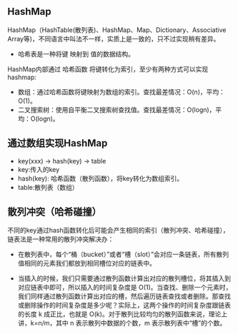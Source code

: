 
## HashMap
HashMap（HashTable(散列表)、HashMap、Map、Dictionary、Associative Array等)，不同语言中叫法不一样，实质上是一致的，只不过实现稍有差异。
* 哈希表是一种将键 映射到 值的数据结构。

HashMap内部通过 哈希函数 将键转化为索引，至少有两种方式可以实现hashmap:
* 数组：通过哈希函数将键映射为数组的索引。查找最差情况：O(n)，平均：O(1)。
* 二叉搜索树：使用自平衡二叉搜索树查找值。查找最差情况：O(logn)，平均：O(logn)。

## 通过数组实现HashMap
* key(xxx) ->  hash(key) -> table
* key:传入的key
* hash(key): 哈希函数（散列函数），将key转化为数组索引。
* table:散列表（数组）
## 散列冲突（哈希碰撞）
不同的key通过hash函数转化后可能会产生相同的索引（散列冲突、哈希碰撞），链表法是一种常用的散列冲突解决办：
* 在散列表中，每个“桶（bucket）”或者“槽（slot）”会对应一条链表，所有散列值相同的元素我们都放到相同槽位对应的链表中。

* 当插入的时候，我们只需要通过散列函数计算出对应的散列槽位，将其插入到对应链表中即可，所以插入的时间复杂度是 O(1)。当查找、删除一个元素时，我们同样通过散列函数计算出对应的槽，然后遍历链表查找或者删除。那查找或删除操作的时间复杂度是多少呢？实际上，这两个操作的时间复杂度跟链表的长度 k 成正比，也就是 O(k)。对于散列比较均匀的散列函数来说，理论上讲，k=n/m，其中 n 表示散列中数据的个数，m 表示散列表中“槽”的个数。


